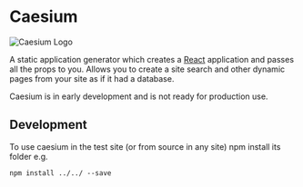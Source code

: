 # Caesium

![Caesium Logo](https://rawgit.com/CaesiumJS/caesium/master/resources/logo.svg)

A static application generator which creates a [React] application and passes all the props to you. Allows you to create a site search and other dynamic pages from your site as if it had a database.

Caesium is in early development and is not ready for production use.

## Development

To use caesium in the test site (or from source in any site) npm install its folder e.g.

```shell
npm install ../../ --save
```

[React]: https://facebook.github.io/react/

